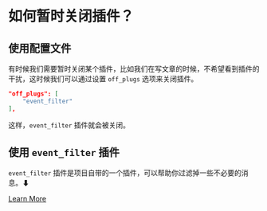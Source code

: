 # 如何暂时关闭插件？

## 使用配置文件

有时候我们需要暂时关闭某个插件，比如我们在写文章的时候，不希望看到插件的干扰，这时候我们可以通过设置 `off_plugs` 选项来关闭插件。

```json
"off_plugs": [
    "event_filter"
],
```

这样，`event_filter` 插件就会被关闭。


## 使用 `event_filter` 插件

`event_filter` 插件是项目自带的一个插件，可以帮助你过滤掉一些不必要的消息。⬇

[Learn More](docs/extands/2.md)


